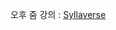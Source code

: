 오후 줌 강의 : [Syllaverse](https://syllaverse.com/courses/1/s/13/curriculum/2022-07-19/contents/25/videos)